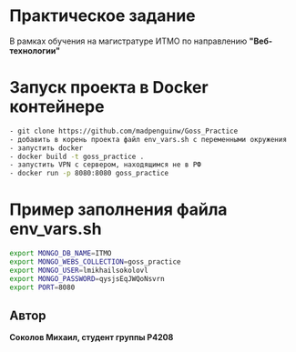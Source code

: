 # Практическое задание
В рамках обучения на магистратуре ИТМО по направлению __"Веб-технологии"__

# Запуск проекта в Docker контейнере
```bash
- git clone https://github.com/madpenguinw/Goss_Practice
- добавить в корень проекта файл env_vars.sh с переменными окружения
- запустить docker
- docker build -t goss_practice .
- запустить VPN с сервером, находящимся не в РФ
- docker run -p 8080:8080 goss_practice
```

# Пример заполнения файла env_vars.sh
```bash
export MONGO_DB_NAME=ITMO
export MONGO_WEBS_COLLECTION=goss_practice
export MONGO_USER=lmikhailsokolovl
export MONGO_PASSWORD=qysjsEqJWQoNsvrn
export PORT=8080
```

## Автор
**Соколов Михаил, студент группы P4208**

